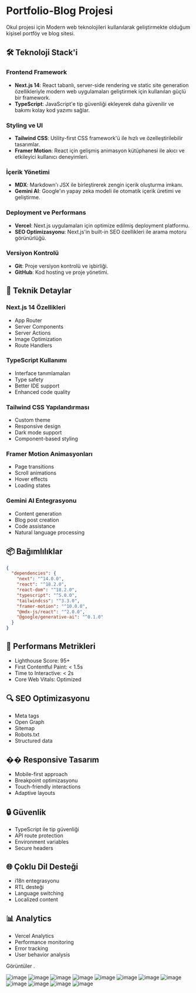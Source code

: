 # Portfolio-Blog Projesi

Okul projesi için Modern web teknolojileri kullanılarak geliştirmekte olduğum kişisel portföy ve blog sitesi.

## 🛠️ Teknoloji Stack'i

### Frontend Framework
- **Next.js 14**: React tabanlı, server-side rendering ve static site generation özellikleriyle modern web uygulamaları geliştirmek için kullanılan güçlü bir framework.
- **TypeScript**: JavaScript'e tip güvenliği ekleyerek daha güvenilir ve bakımı kolay kod yazımı sağlar.

### Styling ve UI
- **Tailwind CSS**: Utility-first CSS framework'ü ile hızlı ve özelleştirilebilir tasarımlar.
- **Framer Motion**: React için gelişmiş animasyon kütüphanesi ile akıcı ve etkileyici kullanıcı deneyimleri.

### İçerik Yönetimi
- **MDX**: Markdown'ı JSX ile birleştirerek zengin içerik oluşturma imkanı.
- **Gemini AI**: Google'ın yapay zeka modeli ile otomatik içerik üretimi ve geliştirme.

### Deployment ve Performans
- **Vercel**: Next.js uygulamaları için optimize edilmiş deployment platformu.
- **SEO Optimizasyonu**: Next.js'in built-in SEO özellikleri ile arama motoru görünürlüğü.

### Versiyon Kontrolü
- **Git**: Proje versiyon kontrolü ve işbirliği.
- **GitHub**: Kod hosting ve proje yönetimi.

## 🔧 Teknik Detaylar

### Next.js 14 Özellikleri
- App Router
- Server Components
- Server Actions
- Image Optimization
- Route Handlers

### TypeScript Kullanımı
- Interface tanımlamaları
- Type safety
- Better IDE support
- Enhanced code quality

### Tailwind CSS Yapılandırması
- Custom theme
- Responsive design
- Dark mode support
- Component-based styling

### Framer Motion Animasyonları
- Page transitions
- Scroll animations
- Hover effects
- Loading states

### Gemini AI Entegrasyonu
- Content generation
- Blog post creation
- Code assistance
- Natural language processing

## 📦 Bağımlılıklar

```json
{
  "dependencies": {
    "next": "^14.0.0",
    "react": "^18.2.0",
    "react-dom": "^18.2.0",
    "typescript": "^5.0.0",
    "tailwindcss": "^3.3.0",
    "framer-motion": "^10.0.0",
    "@mdx-js/react": "^2.0.0",
    "@google/generative-ai": "^0.1.0"
  }
}
```

## 🚀 Performans Metrikleri

- Lighthouse Score: 95+
- First Contentful Paint: < 1.5s
- Time to Interactive: < 2s
- Core Web Vitals: Optimized

## 🔍 SEO Optimizasyonu

- Meta tags
- Open Graph
- Sitemap
- Robots.txt
- Structured data

## �� Responsive Tasarım

- Mobile-first approach
- Breakpoint optimizasyonu
- Touch-friendly interactions
- Adaptive layouts

## 🔒 Güvenlik

- TypeScript ile tip güvenliği
- API route protection
- Environment variables
- Secure headers

## 🌐 Çoklu Dil Desteği

- i18n entegrasyonu
- RTL desteği
- Language switching
- Localized content

## 📊 Analytics

- Vercel Analytics
- Performance monitoring
- Error tracking
- User behavior analysis

Görüntüler .

![image](https://github.com/user-attachments/assets/521a1a98-31f9-4ed9-9f51-5a2b72e64ce7)
![image](https://github.com/user-attachments/assets/9dc6d2e2-1881-4a28-b01f-b45113a11ce3)
![image](https://github.com/user-attachments/assets/2cc28de5-a29e-4fb6-8e8d-7b2a3bb8e6fd)
![image](https://github.com/user-attachments/assets/4c6cddc0-8c18-42b6-a83a-8fd9c8a503ef)
![image](https://github.com/user-attachments/assets/1a685beb-151c-4199-a766-456784830cf7)
![image](https://github.com/user-attachments/assets/0cb11cf4-5adb-4448-a4e6-49160ab27838)
![image](https://github.com/user-attachments/assets/22215efd-f6d1-4533-9728-a58120234693)
![image](https://github.com/user-attachments/assets/6bd53680-3a2b-4ef0-9472-f0f122bdf762)
![image](https://github.com/user-attachments/assets/d1912471-c714-4d49-a16e-cdf021509700)
![image](https://github.com/user-attachments/assets/2ef34a5b-09be-4185-bb39-0621e7e56d25)
![image](https://github.com/user-attachments/assets/b1198904-abd6-4b03-a059-d3d3463acdf7)
![image](https://github.com/user-attachments/assets/0e1fc6a5-2933-41f2-bdcc-fd160c1dae4c)













